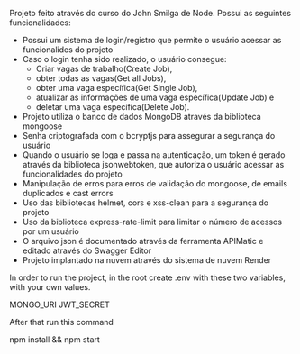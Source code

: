 Projeto feito através do curso do John Smilga de Node. Possui as seguintes funcionalidades:
- Possui um sistema de login/registro que permite o usuário acessar as funcionalides do projeto
- Caso o login tenha sido realizado, o usuário consegue:
  - Criar vagas de trabalho(Create Job),
  - obter todas as vagas(Get all Jobs),
  - obter uma vaga específica(Get Single Job),
  - atualizar as informações de uma vaga específica(Update Job) e 
  - deletar uma vaga específica(Delete Job).
- Projeto utiliza o banco de dados MongoDB através da biblioteca mongoose
- Senha criptografada com o bcryptjs para assegurar a segurança do usuário
- Quando o usuário se loga e passa na autenticação, um token é gerado através da biblioteca jsonwebtoken, que autoriza o usuário acessar as funcionalidades do projeto
- Manipulação de erros para erros de validação do mongoose, de emails duplicados e cast errors
- Uso das bibliotecas helmet, cors e xss-clean para a segurança do projeto
- Uso da biblioteca express-rate-limit para limitar o número de acessos por um usuário
- O arquivo json é documentado através da ferramenta APIMatic e editado através do Swagger Editor
- Projeto implantado na nuvem através do sistema de nuvem Render



In order to run the project, in the root create .env with these two variables, with your own values.

MONGO_URI
JWT_SECRET

After that run this command

npm install && npm start
